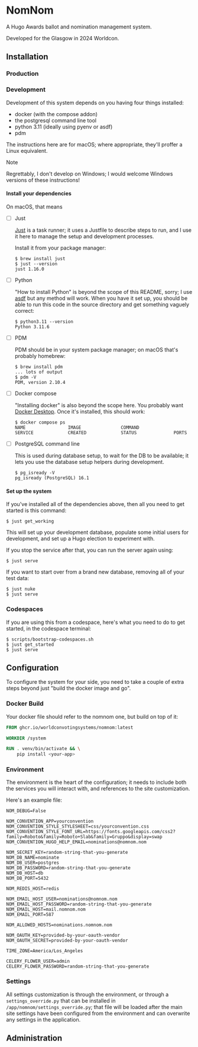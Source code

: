 # NomNom

A Hugo Awards ballot and nomination management system.

Developed for the Glasgow in 2024 Worldcon.

## Installation

### Production

### Development

Development of this system depends on you having four things installed:

* docker (with the compose addon)
* the postgresql command line tool
* python 3.11 (ideally using pyenv or asdf)
* pdm

The instructions here are for macOS; where appropriate, they'll proffer a Linux equivalent.

> [!NOTE]
> Regrettably, I don't develop on Windows; I would welcome Windows versions of these instructions!

#### Install your dependencies

On macOS, that means

- [ ] Just

    [Just](https://just.systems/) is a task runner; it uses a Justfile to describe steps to run, and I
    use it here to manage the setup and development processes.

    Install it from your package manager:

    ```shellsession
    $ brew install just
    $ just --version
    just 1.16.0
    ```

- [ ] Python

    "How to install Python" is beyond the scope of this README, sorry; I use
    [asdf](https://asdf-vm.com/) but any method will work. When you have it set
    up, you should be able to run this code in the source directory and get
    something vaguely correct:

    ```shellsession
    $ python3.11 --version
    Python 3.11.6
    ```
- [ ] PDM

    PDM should be in your system package manager; on macOS that's probably homebrew:

    ```shellsession
    $ brew install pdm
    ... lots of output
    $ pdm -V
    PDM, version 2.10.4
    ```

- [ ] Docker compose

    "Installing docker" is also beyond the scope here. You probably want [Docker Desktop](https://www.docker.com/products/docker-desktop/). Once it's installed, this should work:

    ```shellsession
    $ docker compose ps
    NAME                IMAGE               COMMAND                  SERVICE             CREATED             STATUS              PORTS
    ```

- [ ] PostgreSQL command line

    This is used during database setup, to wait for the DB to be available; it
    lets you use the database setup helpers during development.

    ```shellsession
    $ pg_isready -V
    pg_isready (PostgreSQL) 16.1
    ```

#### Set up the system

If you've installed all of the dependencies above, then all you need to get started is this command:

``` shellsession
$ just get_working
```

This will set up your development database, populate some initial users for development, and set up a Hugo election to experiment with.

If you stop the service after that, you can run the server again using:

``` shellsession
$ just serve
```

If you want to start over from a brand new database, removing all of your test data:

``` shellsession
$ just nuke
$ just serve
```

### Codespaces

If you are using this from a codespace, here's what you need to do to get started, in the codespace terminal:

``` shellsession
$ scripts/bootstrap-codespaces.sh
$ just get_started
$ just serve
```

## Configuration

To configure the system for your side, you need to take a couple of extra steps beyond just "build the docker image and go".

### Docker Build

Your docker file should refer to the nomnom one, but build on top of it:

``` dockerfile
FROM ghcr.io/worldconvotingsystems/nomnom:latest

WORKDIR /system

RUN . venv/bin/activate && \
    pip install <your-app>
```

### Environment

The environment is the heart of the configuration; it needs to include both the services you will interact with, and references to the site customization.

Here's an example file:

``` shell
NOM_DEBUG=False

NOM_CONVENTION_APP=yourconvention
NOM_CONVENTION_STYLE_STYLESHEET=css/yourconvention.css
NOM_CONVENTION_STYLE_FONT_URL=https://fonts.googleapis.com/css2?family=Roboto&family=Roboto+Slab&family=Gruppo&display=swap
NOM_CONVENTION_HUGO_HELP_EMAIL=nominations@nomnom.nom

NOM_SECRET_KEY=random-string-that-you-generate
NOM_DB_NAME=nominate
NOM_DB_USER=postgres
NOM_DB_PASSWORD=random-string-that-you-generate
NOM_DB_HOST=db
NOM_DB_PORT=5432

NOM_REDIS_HOST=redis

NOM_EMAIL_HOST_USER=nominations@nomnom.nom
NOM_EMAIL_HOST_PASSWORD=random-string-that-you-generate
NOM_EMAIL_HOST=mail.nomnom.nom
NOM_EMAIL_PORT=587

NOM_ALLOWED_HOSTS=nominations.nomnom.nom

NOM_OAUTH_KEY=provided-by-your-oauth-vendor
NOM_OAUTH_SECRET=provided-by-your-oauth-vendor

TIME_ZONE=America/Los_Angeles

CELERY_FLOWER_USER=admin
CELERY_FLOWER_PASSWORD=random-string-that-you-generate
```

### Settings

All settings customization is through the environment, or through a
`settings_override.py` that can be installed in
`/app/nomnom/settings_override.py`; that file will be loaded after the main site
settings have been configured from the environment and can overwrite any
settings in the application.

## Administration
